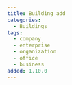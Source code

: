 ```yaml
---
title: Building add
categories:
  - Buildings
tags:
  - company
  - enterprise
  - organization
  - office
  - business
added: 1.10.0
---
```

